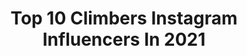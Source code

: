 ---
title: Top 10 Climbers Instagram Influencers In 2021
description: >-
  Find top climbers Instagram influencers in 2021. Most popular hashtags: #climbing #adventure #climbers.
platform: Instagram
hits: 776
text_top: Identify the most popular Instagram accounts on inBeat.
text_bottom: inBeat aggregates 776 Instagram influencers like this for you to connect with.
profiles:
  - username: "climbersjp"
    fullname: >-
      CLIMBERS
    bio: >-
      CLIMBERS（クライマーズ）はクライミングをテーマにした複合メディアプロジェクトです。フリーマガジンは全国のクライミングジム600店舗で配布中！ 🔎 Focus on Japanese sport climbing scenes and publishing a free magazine
    location: "Japan"
    followers: 10644
    engagement: 470
    commentsToLikes: 0.001003
    id: ck0ttpt123rzw0i197qfuh1oe
    verified: false
    hashtags: "#japenseclimbinggyms, #savetheclimbinggyms, #happybirthday, #bouldering"
  - username: "sarahonthegoo"
    fullname: >-
      Sarah G. Francis
    bio: >-
      ⚙️ Electromechanical Engineer 🏍 Biker 🚎 VW Community 🧗‍♀️ Climber 🏊🏼‍♀️ Swimmer 🏃🏼‍♀️ Runner 🏕 Dite Ourson Complaisant☩ 🇱🇧 Dream it. Plan it. Do it.
    location: ""
    followers: 2597
    engagement: 2981
    commentsToLikes: 0.145833
    id: ckf5vgt9dojx60j2308y28xod
    verified: false
    hashtags: "#riverside, #betterwhensmiling, #campfire, #sunsetphotography"
  - username: "jakestormoen"
    fullname: >-
      Jake Stormoen
    bio: >-
      🎭-Actor ⚔️-Garret in #TheOutpost on @thecw/SYFY🌎 🐉-Creator of @stormforgeddice🎲 w/ @dieharddice 🤓-Geek 🧗‍♂️-Climber Let’s be friends
    location: "United Kingdom"
    followers: 12895
    engagement: 898
    commentsToLikes: 0.078756
    id: ck0w21nrym7ai0i19epig0ozk
    verified: true
    hashtags: "#theoutpostseries, #spiritday, #theappearance, #horses"
  - username: "kellienicole"
    fullname: >-
      Kellie Bochart
    bio: >-
      📍 Roaming the Southwest 🐾 Elphie’s Adventure Guide ✨ You can find me sleeping under the stars 🌵Backcountry explorer, rock climber, trail runner
    location: "United States"
    followers: 8623
    engagement: 1555
    commentsToLikes: 0.046052
    id: ck0u0xcgxv6cn0i19bi6fxgni
    verified: false
    hashtags: "#xerocole, #overbuiltnotoverpriced, #fourpeakspartner, #thirstforadventure"
  - username: "bethrodden"
    fullname: >-
      bethrodden
    bio: >-
      Professional Climber | Mom | Speaker | Yosemite Dweller | Ridgeback lover
    location: "United States"
    followers: 57865
    engagement: 971
    commentsToLikes: 0.026210
    id: ck5pyx3y6y8d70i117uecsj5b
    verified: false
    hashtags: "#sustainablefinance, #sponsored, #orambassador, #curiousclimberpodcast"
  - username: "vagabondhearts"
    fullname: >-
      andrea ference 🇨🇦🇦🇹
    bio: >-
      coffee drinker | mountain climber | cheese lover based in the canadian rockies hello@andreaference.com
    location: "Canada"
    followers: 327673
    engagement: 671
    commentsToLikes: 0.016245
    id: ck0u0dfketfqu0i19nuhrf5ia
    verified: false
    hashtags: "#hellobc, #yosemite, #california, #roadtrip"
  - username: "yogabylindsay"
    fullname: >-
      𝐘𝐎𝐆𝐀•   𝐁𝐲 𝐋𝐢𝐧𝐝𝐬𝐚𝐲
    bio: >-
      ↳ RYT500 • RPYT • Reiki I • Mindfulness • 🇨🇦 ↳ Mama2021 • Kombucha Life • Mountain Climber ↳ Sky above, earth below, peace within. ↳ 𝐂𝐡𝐞𝐜𝐤 𝐭𝐡𝐢𝐬 𝐨𝐮𝐭!⇣
    location: "Canada"
    followers: 10107
    engagement: 758
    commentsToLikes: 0.193248
    id: ck6tiglaw0ohi0j71ff6vgsqd
    verified: false
    hashtags: "#wolven, #pregnantyogi, #aumnie, #vayumudratribe"
  - username: "sofisaphier"
    fullname: >-
      Sofi Cofré Saphier
    bio: >-
      24, Mountain Climber - Athlete. Civil Engineering, U de Chile. 🥇 Cerro Plomo (5424 masl) FKT Record Ascent.
    location: ""
    followers: 8955
    engagement: 2404
    commentsToLikes: 0.032989
    id: ck6tt91079ao40j719b7av8hy
    verified: false
    hashtags: "#mountain, #skyrunning, #iceclimbing, #climbing"
  - username: "mariajazzi"
    fullname: >-
      Maria|ماريا
    bio: >-
      📍 Bey │ Leb 👩🏽‍⚕️ Nurse Student #nurse 🧗🏽‍♀️ Climber #climber 🏃🏽‍♀️ Runner #runner
    location: ""
    followers: 7059
    engagement: 1242
    commentsToLikes: 0.145827
    id: ck6tj70j524ov0j71isqiljk5
    verified: false
    hashtags: "#adventure, #climbingphotography, #waterfall, #travel"
  - username: "magmidt"
    fullname: >-
      Magnus Midtbø
    bio: >-
      Climber and aspiring YouTuber with a fetish for training. Founder of Rungne. Toyota, Scarpa
    location: "Norway"
    followers: 332387
    engagement: 1245
    commentsToLikes: 0.009001
    id: ck0ub3bamdq7k0i191ns95bga
    verified: true
    hashtags: "#startyourimpossible, #tbt, #noplacetoofar, #tb"
---